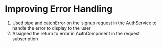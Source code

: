 # Improving Error Handling
01. Used pipe and catchError on the signup request in the AuthService to handle the error to display to the user
02. Assigned the return to error in AuthComponent in the request subscription